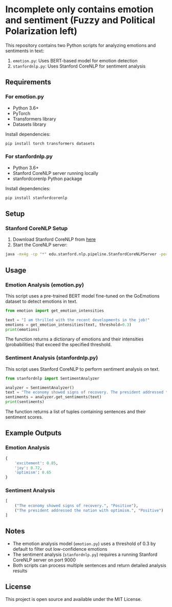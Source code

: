 # Incomplete only contains emotion and sentiment (Fuzzy and Political Polarization left)


This repository contains two Python scripts for analyzing emotions and sentiments in text:

1. `emotion.py`: Uses BERT-based model for emotion detection
2. `stanfordnlp.py`: Uses Stanford CoreNLP for sentiment analysis

## Requirements

### For emotion.py
- Python 3.6+
- PyTorch
- Transformers library
- Datasets library

Install dependencies:
```bash
pip install torch transformers datasets
```

### For stanfordnlp.py
- Python 3.6+
- Stanford CoreNLP server running locally
- stanfordcorenlp Python package

Install dependencies:
```bash
pip install stanfordcorenlp
```

## Setup

### Stanford CoreNLP Setup
1. Download Stanford CoreNLP from [here](https://stanfordnlp.github.io/CoreNLP/download.html)
2. Start the CoreNLP server:
```bash
java -mx4g -cp "*" edu.stanford.nlp.pipeline.StanfordCoreNLPServer -port 9000 -timeout 15000
```

## Usage

### Emotion Analysis (emotion.py)

This script uses a pre-trained BERT model fine-tuned on the GoEmotions dataset to detect emotions in text.

```python
from emotion import get_emotion_intensities

text = "I am thrilled with the recent developments in the job!"
emotions = get_emotion_intensities(text, threshold=0.3)
print(emotions)
```

The function returns a dictionary of emotions and their intensities (probabilities) that exceed the specified threshold.

### Sentiment Analysis (stanfordnlp.py)

This script uses Stanford CoreNLP to perform sentiment analysis on text.

```python
from stanfordnlp import SentimentAnalyzer

analyzer = SentimentAnalyzer()
text = "The economy showed signs of recovery. The president addressed the nation with optimism."
sentiments = analyzer.get_sentiments(text)
print(sentiments)
```

The function returns a list of tuples containing sentences and their sentiment scores.

## Example Outputs

### Emotion Analysis
```python
{
    'excitement': 0.85,
    'joy': 0.72,
    'optimism': 0.65
}
```

### Sentiment Analysis
```python
[
    ("The economy showed signs of recovery.", "Positive"),
    ("The president addressed the nation with optimism.", "Positive")
]
```

## Notes

- The emotion analysis model (`emotion.py`) uses a threshold of 0.3 by default to filter out low-confidence emotions
- The sentiment analysis (`stanfordnlp.py`) requires a running Stanford CoreNLP server on port 9000
- Both scripts can process multiple sentences and return detailed analysis results

## License

This project is open source and available under the MIT License. 
